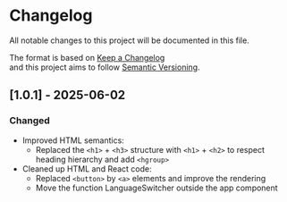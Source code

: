 # Changelog

All notable changes to this project will be documented in this file.

The format is based on [Keep a Changelog](https://keepachangelog.com/en/1.0.0/)  
and this project aims to follow [Semantic Versioning](https://semver.org/).

## [1.0.1] - 2025-06-02

### Changed
- Improved HTML semantics:
  - Replaced the `<h1>` + `<h3>` structure with `<h1>` + `<h2>` to respect heading hierarchy and add `<hgroup>`
- Cleaned up HTML and React code:
  - Replaced `<button>`  by `<a>` elements and improve the rendering
  - Move the function LanguageSwitcher outside the app component
